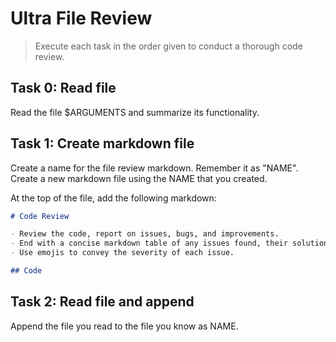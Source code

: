 # Ultra File Review

> Execute each task in the order given to conduct a thorough code review.

## Task 0: Read file

Read the file $ARGUMENTS and summarize its functionality.

## Task 1: Create markdown file

Create a name for the file review markdown.  Remember it as "NAME".
Create a new markdown file using the NAME that you created.

At the top of the file, add the following markdown:

```md
# Code Review

- Review the code, report on issues, bugs, and improvements.
- End with a concise markdown table of any issues found, their solutions, and a risk assessment for each issue if applicable.
- Use emojis to convey the severity of each issue.

## Code

```

## Task 2: Read file and append

Append the file you read to the file you know as NAME.

